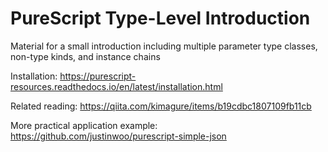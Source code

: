 # PureScript Type-Level Introduction

Material for a small introduction including multiple parameter type classes, non-type kinds, and instance chains

Installation: <https://purescript-resources.readthedocs.io/en/latest/installation.html>

Related reading: <https://qiita.com/kimagure/items/b19cdbc1807109fb11cb>

More practical application example: <https://github.com/justinwoo/purescript-simple-json>

